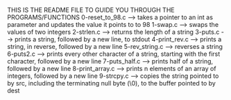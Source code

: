 THIS IS THE README FILE TO GUIDE YOU THROUGH THE PROGRAMS/FUNCTIONS
0-reset_to_98.c --> takes a pointer to an int as parameter and updates the value it points to to 98
1-swap.c --> swaps the values of two integers
2-strlen.c --> returns the length of a string
3-puts.c --> prints a string, followed by a new line, to stdout
4-print_rev.c --> prints a string, in reverse, followed by a new line
5-rev_string.c --> reverses a string
6-puts2.c --> prints every other character of a string, starting with the first character, followed by a new line
7-puts_half.c --> prints half of a string, followed by a new line
8-print_array.c --> prints n elements of an array of integers, followed by a new line
9-strcpy.c --> copies the string pointed to by src, including the terminating null byte (\0), to the buffer pointed to by dest
